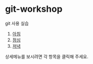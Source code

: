 # git-workshop
git 사용 실습

1. [아침](morning.md)
2. [점심](lunch.md)
3. [저녁](dinner.md)

상세메뉴를 보시려면 각 항목을 클릭해 주세요.
